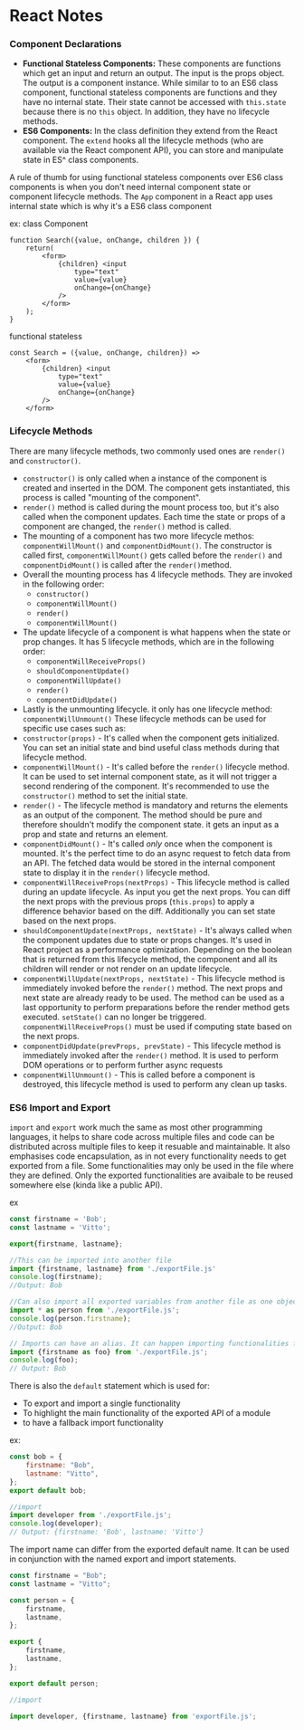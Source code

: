# React Notes

### Component Declarations
* **Functional Stateless Components:** These components are functions which get an input and return an output. The input is the props object. The output is a component instance. While similar to to an ES6 class component, functional stateless components are functions and they have no internal state. Their state cannot be accessed with `this.state` because there is no `this` object. In addition, they have no lifecycle methods.
* **ES6 Components:** In the class definition they extend from the React component. The `extend` hooks all the lifecycle methods (who are available via the React component API), you can store and manipulate state in ES^ class components.

A rule of thumb for using functional stateless components over ES6 class components is when you don't need internal component state or component lifecycle methods. The `App` component in a React app uses internal state which is why it's a ES6 class component

ex:
class Component
```JSX
function Search({value, onChange, children }) {
    return(
        <form>
            {children} <input
                type="text"
                value={value}
                onChange={onChange}
            />
        </form>
    );
}
```

functional stateless
```JSX
const Search = ({value, onChange, children}) =>
    <form>
        {children} <input
            type="text"
            value={value}
            onChange={onChange}
        />
    </form>
```
### Lifecycle Methods
There are many lifecycle methods, two commonly used ones are `render()` and `constructor()`.
* `constructor()` is only called when a instance of the component is created and inserted in the DOM. The component gets instantiated, this process is called "mounting of the component".
* `render()` method is called during the mount process too, but it's also called when the component updates. Each time the state or props of a component are changed, the `render()` method is called.
* The mounting of a component has two more lifecycle methos: `componentWillMount()` and `componentDidMount()`. The constructor is called first, `componentWillMount()` gets called before the `render()` and `componentDidMount()` is called after the `render()`method.
* Overall the mounting process has 4 lifecycle methods. They are invoked in the following order:
    * `constructor()`
    * `componentWillMount()`
    * `render()`
    * `componentWillMount()`
* The update lifecycle of a component is what happens when the state or prop changes. It has 5 lifecycle methods, which are in the following order:
    * `componentWillReceiveProps()`
    * `shouldComponentUpdate()`
    * `componentWillUpdate()`
    * `render()`
    * `componentDidUpdate()`
* Lastly is the unmounting lifecycle. it only has one lifecycle method: `componentWillUnmount()`
These lifecycle methods can be used for specific use cases such as:
* `constructor(props)` - It's called when the component gets initialized. You can set an initial state and bind useful class methods during that lifecycle method.
* `componentWillMount()` - It's called before the `render()` lifecycle method. It can be used to set internal component state, as it will not trigger a second rendering of the component. It's recommended to use the `constructor()` method to set the initial state.
* `render()` - The lifecycle method is mandatory and returns the elements as an output of the component. The method should be pure and therefore shouldn't modify the component state. it gets an input as a prop and state and returns an element.
* `componentDidMount()` - It's called *only* once when the component is mounted. It's the perfect time to do an async request to fetch data from an API. The fetched data would be stored in the internal component state to display it in the `render()` lifecycle method.
* `componentWillReceiveProps(nextProps)` - This lifecycle method is called during an update lifecycle. As input you get the next props. You can diff the next props with the previous props (`this.props`) to apply a difference behavior based on the diff. Additionally you can set state based on the next props.
* `shouldComponentUpdate(nextProps, nextState)` - It's always called when the component updates due to state or props changes. It's used in React project as a performance optimization. Depending on the boolean that is returned from this lifecycle method, the component and all its children will render or not render on an update lifecycle.
* `componentWillUpdate(nextProps, nextState)` - This lifecycle method is immediately invoked before the `render()` method. The next props and next state are already ready to be used. The method can be used as a last opportunity to perform preparations before the render method gets executed. `setState()` can no longer be triggered. `componentWillReceiveProps()` must be used if computing state based on the next props.
* `componentDidUpdate(prevProps, prevState)` - This lifecycle method is immediately invoked after the `render()` method. It is used to perform DOM operations or to perform further async requests
* `componentWillUnmount()` - This is called before a component is destroyed, this lifecycle method is used to perform any clean up tasks.

### ES6 Import and Export

`import` and `export` work much the same as most other programming languages, it helps to share code across multiple files and code can be distributed across multiple files to keep it resuable and maintainable. It also emphasises code encapsulation, as in not every functionality needs to get exported from a file. Some functionalities may only be used in the file where they are defined. Only the exported functionalities are avaibale to be reused somewhere else (kinda like a public API).

ex
```Javascript
const firstname = 'Bob';
const lastname = 'Vitto';

export{firstname, lastname};

//This can be imported into another file
import {firstname, lastname} from './exportFile.js'
console.log(firstname);
//Output: Bob

//Can also import all exported variables from another file as one object
import * as person from './exportFile.js';
console.log(person.firstname);
//Output: Bob

// Imports can have an alias. It can happen importing functionalities from multiple files that have the same named export.
import {firstname as foo} from './exportFile.js';
console.log(foo);
// Output: Bob
```

There is also the `default` statement which is used for:
* To export and import a single functionality
* To highlight the main functionality of the exported API of a module
* to have a fallback import functionality

ex:
```Javascript
const bob = {
    firstname: "Bob",
    lastname: "Vitto",
};
export default bob;

//import
import developer from './exportFile.js';
console.log(developer);
// Output: {firstname: 'Bob', lastname: 'Vitto'}
```

The import name can differ from the exported default name. It can be used in conjunction with the named export and import statements.

```Javascript
const firstname = "Bob";
const lastname = "Vitto";

const person = {
    firstname,
    lastname,
};

export {
    firstname,
    lastname,
};

export default person;

//import

import developer, {firstname, lastname} from 'exportFile.js';
```
